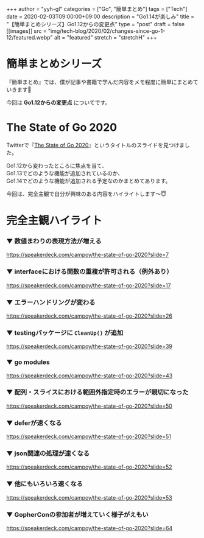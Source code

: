 +++
author = "yyh-gl"
categories = ["Go", "簡単まとめ"]
tags = ["Tech"]
date = 2020-02-03T09:00:00+09:00
description = "Go1.14が楽しみ"
title = "【簡単まとめシリーズ】Go1.12からの変更点"
type = "post"
draft = false
[[images]]
  src = "img/tech-blog/2020/02/changes-since-go-1-12/featured.webp"
  alt = "featured"
  stretch = "stretchH"
+++


# 簡単まとめシリーズ

『簡単まとめ』では、僕が記事や書籍で学んだ内容をメモ程度に簡単にまとめていきます📝

今回は <b>Go1.12からの変更点</b> についてです。

# The State of Go 2020

Twitterで『[The State of Go 2020](https://speakerdeck.com/campoy/the-state-of-go-2020)』というタイトルのスライドを見つけました。

Go1.12から変わったところに焦点を当て、<br>
Go1.13でどのような機能が追加されているのか、 <br>
Go1.14でどのような機能が追加される予定なのかまとめてあります。

今回は、完全主観で自分が興味のある内容をハイライトします〜😇

# 完全主観ハイライト

### ▼ 数値まわりの表現方法が増える
https://speakerdeck.com/campoy/the-state-of-go-2020?slide=7

### ▼ interfaceにおける関数の重複が許可される（例外あり）
https://speakerdeck.com/campoy/the-state-of-go-2020?slide=17

### ▼ エラーハンドリングが変わる
https://speakerdeck.com/campoy/the-state-of-go-2020?slide=26

### ▼ testingパッケージに `CleanUp()` が追加
https://speakerdeck.com/campoy/the-state-of-go-2020?slide=39

### ▼ go modules
https://speakerdeck.com/campoy/the-state-of-go-2020?slide=43

### ▼ 配列・スライスにおける範囲外指定時のエラーが親切になった
https://speakerdeck.com/campoy/the-state-of-go-2020?slide=50

### ▼ deferが速くなる
https://speakerdeck.com/campoy/the-state-of-go-2020?slide=51

### ▼ json関連の処理が速くなる
https://speakerdeck.com/campoy/the-state-of-go-2020?slide=52

### ▼ 他にもいろいろ速くなる
https://speakerdeck.com/campoy/the-state-of-go-2020?slide=53

### ▼ GopherConの参加者が増えていく様子がえもい
https://speakerdeck.com/campoy/the-state-of-go-2020?slide=64
